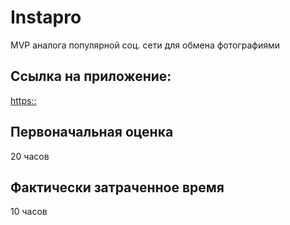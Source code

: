# Instapro

MVP аналога популярной соц. сети для обмена фотографиями

## Ссылка на приложение:

[https::](https://nickmad17.github.io/webdev-cw-instapro/)

## Первоначальная оценка

20 часов

## Фактически затраченное время

10 часов
